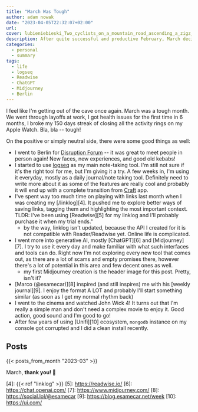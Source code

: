 ```yaml
---
title: "March Was Tough"
author: adam nowak
date: "2023-04-05T22:32:07+02:00"
url:
cover: lubieniebieski_Two_cyclists_on_a_mountain_road_ascending_a_zigz_0fec70bb-f6e7-400f-a851-d4915f3192d7.png
description: After quite successful and productive February, March decided to be a bit more challenging. I had some issues on all fronts, but still managed to discover and experience a few interesting things.
categories:
  - personal
  - summary
tags:
  - life
  - logseq
  - Readwise
  - ChatGPT
  - Midjourney
  - Berlin
---
```


I feel like I'm getting out of the cave once again. March was a tough month. We went through layoffs at work, I got health issues for the first time in 6 months, I broke my 150 days streak of closing all the activity rings on my Apple Watch. Bla, bla -- tough!

On the positive or simply neutral side, there were some good things as well:

- I went to Berlin for [Disruption Forum][1] -- it was great to meet people in person again! New faces, new experiences, and good old kebabs!
- I started to use [logseq][2] as my main note-taking tool. I'm still not sure if it's the right tool for me, but I'm giving it a try. A few weeks in, I'm using it everyday, mostly as a daily journal/note taking tool. Definitely need to write more about it as some of the features are really cool and probably it will end up with a complete transition from [Craft][3] app.
- I've spent way too much time on playing with links last month when I was creating my [/linklog][4]. It pushed me to explore better ways of saving links, tagging them and highlighting the most important context. TLDR: I've been using [Readwise][5] for my linklog and I'll probably purchase it when my trial ends."
  - by the way, linklog isn't updated, because the API I created for it is not compatible with Reader/Readwise yet. Online life is complicated.
- I went more into generative AI, mostly [ChatGPT][6] and [Midjourney][7]. I try to use it every day and make familiar with what such interfaces and tools can do. Right now I'm not exploring every new tool that comes out, as there are a lot of scams and empty promises there, however there's a lot of potential in this area and few decent ones as well.
  - my first Midjourney creation is the header image for this post. Pretty, isn't it?
- [Marco (@esamecar)][8] inspired (and still inspires) me with his [weekly journal][9]. I enjoy the format A LOT and probably I'll start something similar (as soon as I get my normal rhythm back)
- I went to the cinema and watched John Wick 4! It turns out that I'm really a simple man and don't need a complex movie to enjoy it. Good action, good sound and I'm good to go!
- After few years of using [Unifi][10] ecosystem, `mongodb` instance on my console got corrupted and I did a clean install recently.

## Posts

{{< posts_from_month "2023-03" >}}

March, **thank you! 💙**

[1]: https://www.netguru.com/disruption/events/berlin-forum
[2]: https://logseq.com/
[3]: https://www.craft.do/

[4]: {{< ref "linklog" >}}
[5]: https://readwise.io/
[6]: https://chat.openai.com/
[7]: https://www.midjourney.com/
[8]: https://social.lol/@esamecar
[9]: https://blog.esamecar.net/week
[10]: https://ui.com/
